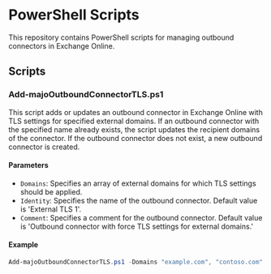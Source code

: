 # PowerShell Scripts

This repository contains PowerShell scripts for managing outbound connectors in Exchange Online.

## Scripts

### Add-majoOutboundConnectorTLS.ps1

This script adds or updates an outbound connector in Exchange Online with TLS settings for specified external domains. If an outbound connector with the specified name already exists, the script updates the recipient domains of the connector. If the outbound connector does not exist, a new outbound connector is created.

#### Parameters

- `Domains`: Specifies an array of external domains for which TLS settings should be applied.
- `Identity`: Specifies the name of the outbound connector. Default value is 'External TLS 1'.
- `Comment`: Specifies a comment for the outbound connector. Default value is 'Outbound connector with force TLS settings for external domains.'

#### Example

```powershell
Add-majoOutboundConnectorTLS.ps1 -Domains "example.com", "contoso.com" -Identity "External TLS 2" -Comment "Outbound connector for TLS 2"
